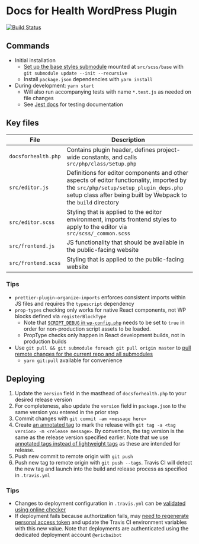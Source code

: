 # Docs for Health WordPress Plugin

[![Build Status](https://app.travis-ci.com/docsforhealth/dfh-wordpress-plugin.svg?branch=master)](https://app.travis-ci.com/docsforhealth/dfh-wordpress-plugin)

## Commands

- Initial installation
    + [Set up the base styles submodule](https://git-scm.com/book/en/v2/Git-Tools-Submodules) mounted at `src/scss/base` with `git submodule update --init --recursive` 
    + Install `package.json` dependencies with `yarn install`
- During development: `yarn start`
    + Will also run accompanying tests with name `*.test.js` as needed on file changes
    + See [Jest docs](https://jestjs.io/docs/expect) for testing documentation  

## Key files

| File | Description |
| ---- | ----------- |
| `docsforhealth.php` | Contains plugin header, defines project-wide constants, and calls `src/php/class/Setup.php` |
| `src/editor.js` | Definitions for editor components and other aspects of editor functionality, imported by the `src/php/setup/setup_plugin_deps.php` setup class after being built by Webpack to the `build` directory |
| `src/editor.scss` | Styling that is applied to the editor environment, imports frontend styles to apply to the editor via `src/scss/_common.scss` |
| `src/frontend.js` | JS functionality that should be available in the public-facing website |
| `src/frontend.scss` | Styling that is applied to the public-facing website |

### Tips

- `prettier-plugin-organize-imports` enforces consistent imports within JS files and requires the `typescript` dependency
- `prop-types` checking only works for native React components, not WP blocks defined via `registerBlockType`
    + Note that [`SCRIPT_DEBUG` in `wp-config.php`](https://wordpress.org/support/article/debugging-in-wordpress/#script_debug) needs to be set to `true` in order for non-production script assets to be loaded. 
    + PropType checks only happen in React development builds, not in production builds 
- Use `git pull && git submodule foreach git pull origin master` to [pull remote changes for the current repo and all submodules](https://stackoverflow.com/a/65130154)
    + `yarn git:pull` available for convenience

## Deploying

1. Update the `Version` field in the masthead of `docsforhealth.php` to your desired release version
2. For completeness, also update the `version` field in `package.json` to the same version you entered in the prior step
3. Commit changes with `git commit -am <message here>`
4. Create [an annotated tag](https://git-scm.com/book/en/v2/Git-Basics-Tagging) to mark the release with `git tag -a <tag version> -m <release message>`. By convention, the tag version is the same as the release version specified earlier. Note that we use [annotated tags instead of lightweight tags](https://stackoverflow.com/a/25996877) as these are intended for release. 
5. Push new commit to remote origin with `git push`
6. Push new tag to remote origin with `git push --tags`. Travis CI will detect the new tag and launch into the build and release process as specified in `.travis.yml`

### Tips

- Changes to deployment configuration in `.travis.yml` can be [validated using online checker](https://config.travis-ci.com/explore)
- If deployment fails because authorization fails, may [need to regenerate personal access token](https://docs.github.com/en/authentication/keeping-your-account-and-data-secure/creating-a-personal-access-token) and update the Travis CI environment variables with this new value. Note that deployments are authenticated using the dedicated deployment account `@ericbaibot` 
